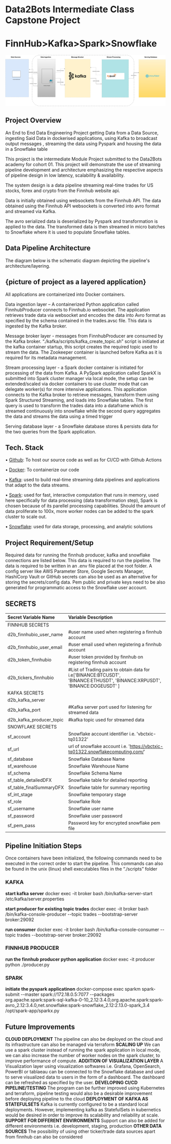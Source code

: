 # Data2Bots Intermediate Class Capstone Project
#  FinnHub>Kafka>Spark>Snowflake
![Project Architecture](./docs/Class59_opensource-milestone-project.jpg)

## Project Overview
An End to End Data Engineering Project getting Data from a Data Source, ingesting Said Data in dockerised applications, using Kafka to broadcast output messages , streaming the data using Pyspark and housing the data in a Snowflake table

This project is the intermediate Module Project submitted to the Data2Bots academy for cohort 01.
This project will demonstrate the use of streaming pipeline development and architecture emphasizing the respective aspects of pipeline design in low latency, scalability & availability.

The system design is a data pipeline streaming real-time trades for US stocks, forex and crypto from the Finnhub website api. 

Data is initially obtained using websockets from the Finnhub API. The data obtained using the Finnhub API websockets is converted into avro format and streamed via Kafka.

The avro serialized data is deserialized by Pyspark and transformation is applied to the data. The transformed data is then streamed in micro batches to Snowflake where it is used to populate Snowflake tables.

## Data Pipeline Architecture
The diagram below is the schematic diagram depicting the pipeline's architecture/layering.
## {picture of project as a layered application}
All applications are containerized into Docker containers.

Data ingestion layer – A containerized Python application called FinnhubProducer connects to Finnhub.io websocket. The application retrieves trade data via websocket and encodes the data into Avro format as specified by the schema contained in the trades.avsc file. This data is ingested by the Kafka broker.

Message broker layer - messages from FinnhubProducer are consumed by the Kafka broker. “./kafka/scripts/kafka_create_topic.sh” script is initiated at the kafka container startup, this script creates the required topic used to stream the data. The Zookeeper container is launched before Kafka as it is required for its metadata management.

Stream processing layer - a Spark docker container is initiated for processing of the data from Kafka. A PySpark application called SparkX is submitted into Spark cluster manager via local mode, the setup can be extended/scaled via docker containers to use cluster mode that can delegate worker(s) for more intensive applications. This application connects to the Kafka broker to retrieve messages, transform them using Spark Structured Streaming, and loads into Snowflake tables. 
The first query is used to transform the trades data into a dataframe which is streamed continuously into snowflake while the second query aggregates the data and streams the data using a timed trigger

Serving database layer - a Snowflake database stores & persists data for the two queries from the Spark application. 

## Tech. Stack
•	[Github](https://github.com/): To host our source code as well as for CI/CD with Github Actions

•	[Docker](https://www.docker.com/): To containerize our code

•	[Kafka](https://kafka.apache.org/):  used to build real-time streaming data pipelines and applications that adapt to the data streams.

•	[Spark](https://spark.apache.org/docs/latest/quick-start.html): used for fast, interactive computation that runs in memory, used here specifically for data processing (data transformation step), Spark is chosen because of its parellel processing capabilities. Should the amount of data proliferate to 100x, more worker nodes can be added to the spark cluster to scale out.

•	[Snowflake](https://www.snowflake.com/en/): used for data storage, processing, and analytic solutions 

## Project Requirement/Setup
Required data for running the finnhub producer, kafka and snowflake connections are listed below. This data is required to run the pipeline. The data is required to be written in an .env file placed at the root folder. A config server like AWS Parameter Store, Google Secrets Manager, HashiCorp Vault or GitHub secrets can also be used as an alternative  for storing the secrets/config data.
Pem public and private keys need to be also generated for programmatic access to the Snowflake user account.

## SECRETS
|Secret Variable Name       |Variable Description                                           |
|:--------------------------|:--------------------------------------------------------------|
|FINNHUB SECRETS                                                                           |
|d2b_finnhubio_user_name    |#user name used when registering a finnhub account             |
|d2b_finnhubio_user_email   |#user email used when registering a finnhub account            |
|d2b_token_finnhubio	    |#user token provided by finnhub on registering finnhub account |
|d2b_tickers_finnhubio	    |#List of Trading pairs to obtain data for i.e['BINANCE:BTCUSDT', 'BINANCE:ETHUSDT', 'BINANCE:XRPUSDT', 'BINANCE:DOGEUSDT' ]|
|KAFKA SECRETS                                                                             |
|d2b_kafka_server|          |#name of  client/listener in kafka docker container i.e. localhost or broker|
|d2b_kafka_port	            |#Kafka server port used for listening for streamed data        |
|d2b_kafka_producer_topic   |#kafka topic used for streamed data                            |
|SNOWFLAKE SECRETS                                                                         |	
|sf_account                 |Snowflake account identifier i.e. 'vbctxic-tq01322'            |
|sf_url                     |url of snowflake account i.e. 'https://vbctxic-tq01322.snowflakecomputing.com/' |
|sf_database                |	Snowflake Database Name                                     |
|sf_warehouse               | 	Snowflake Warehouse Name                                    |                                   
|sf_schema                  |	Snowflake Schema Name                                       |
|sf_table_detailedDFX       |	Snowflake table for detailed reporting                      |
|sf_table_finalSummaryDFX   | 	Snowflake table for summary reporting                       |    
|sf_int_stage               | 	Snowflake temporary stage                                   |
|sf_role                    |	Snowflake Role                                              |    
|sf_username                |	Snowflake user name                                         |
|sf_password                |	Snowflake user password                                     |    
|sf_pem_pass                |	Password key for encrypted snowflake pem file               |    

## Pipeline Initiation Steps
Once containers have been initialized, the following commands need to be executed in the correct order to start the pipeline. This commands can also be found in the unix (linux) shell executables files in the “./scripts” folder
### KAFKA 
**start kafka server**
docker exec -it broker bash /bin/kafka-server-start /etc/kafka/server.properties

**start producer for existing topic trades**
docker exec -it broker bash /bin/kafka-console-producer --topic trades --bootstrap-server broker:29092

**run consumer**
docker exec -it broker bash /bin/kafka-console-consumer --topic trades --bootstrap-server broker:29092 

### FINNHUB PRODUCER
**run the finnhub producer python application**
docker exec -it producer python ./producer.py

### SPARK
**initiate the pyspark applicatinon**
docker-compose exec sparkm spark-submit --master spark://172.18.0.5:7077 --packages org.apache.spark:spark-sql-kafka-0-10_2.12:3.4.0,org.apache.spark:spark-avro_2.12:3.4.0,net.snowflake:spark-snowflake_2.12:2.13.0-spark_3.4 /opt/spark-app/sparkx.py

## Future Improvements
**CLOUD DEPLOYMENT**
The pipeline can also be deployed on the cloud and its infrastructure can also be managed via terraform
**SCALING UP**
We can use a spark cluster instead of running the spark application in local mode, we can also increase the number of worker nodes on the spark cluster, to improve performance of compute.
**ADDITION OF VISUALIZATION LAYER**
A Visualization layer using visualization softwares i.e. Grafana, OpenSearch, PowerBI or tablaeau can be connected to the Snowflake database and used to serve visualized data to users in the form of a dashboard. The dashboard can be refreshed as specified by the user.
**DEVELOPING CI/CD PIPELINE/TESTING**
The program can be further improved using Kubernetes and terraform, pipeline testing would also be a desirable improvement before deploying pipeline to the cloud
**DEPLOYMENT OF KAFKA AS STATEFULSETS**
Kafka is currently configured to be a standard local deployments. However, implementing kafka as StatefulSets in kubernetics would be desired in order to improve its scalability and reliability at scale.
**SUPPORT FOR DIFFERENT ENVIRONMENTS**
Support can also be added for different environments i.e. development, staging, production
**OTHER DATA SOURCES**
The possibility of using other ticker/trade data sources apart from finnhub can also be considered
